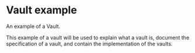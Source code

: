 # Vault example

An example of a Vault.

This example of a vault will be used to explain what a vault is, document the specification of a vault, and contain the implementation of the vaults.
